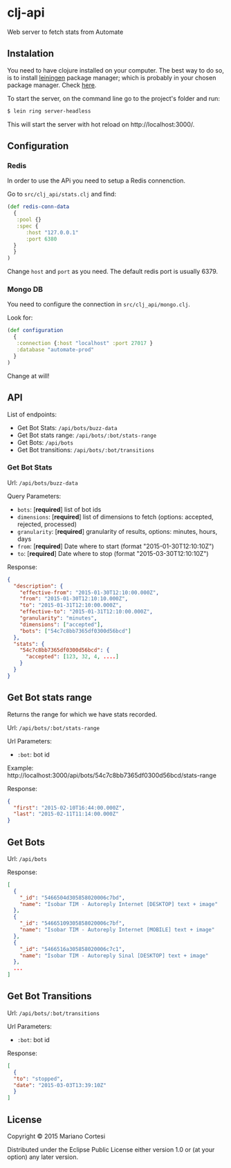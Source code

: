 # clj-api

Web server to fetch stats from Automate


## Instalation

You need to have clojure installed on your computer. The best way to do so, is to install [leiningen](http://leiningen.org/) package manager; which is probably in your chosen package manager. Check [here](https://github.com/technomancy/leiningen/wiki/Packaging).

To start the server, on the command line go to the project's folder and run:

```bash
$ lein ring server-headless
```

This will start the server with hot reload on http://localhost:3000/.


## Configuration


### Redis

In order to use the APi you need to setup a Redis connenction.

Go to `src/clj_api/stats.clj` and find:

```clojure
(def redis-conn-data
  {
   :pool {}
   :spec {
      :host "127.0.0.1"
      :port 6380
  }
  }
)
```

Change `host` and `port` as you need. The default redis port is usually 6379.


### Mongo DB

You need to configure the connection in `src/clj_api/mongo.clj`.

Look for:


```clojure
(def configuration
  {
   :connection {:host "localhost" :port 27017 }
   :database "automate-prod"
  }
)
```

Change at will!


## API

List of endpoints:

* Get Bot Stats: `/api/bots/buzz-data`
* Get Bot stats range: `/api/bots/:bot/stats-range`
* Get Bots: `/api/bots`
* Get Bot transitions: `/api/bots/:bot/transitions`


### Get Bot Stats

Url: `/api/bots/buzz-data`

Query Parameters:

 * `bots`: [**required**] list of bot ids
 * `dimensions`: [**required**] list of dimensions to fetch (options: accepted, rejected, processed)
 * `granularity`: [**required**] granularity of results, options: minutes, hours, days
 * `from`: [**required**] Date where to start (format "2015-01-30T12:10:10Z")
 * `to`: [**required**] Date where to stop (format "2015-03-30T12:10:10Z")

Response:

```json
{
  "description": {
    "effective-from": "2015-01-30T12:10:00.000Z",
    "from": "2015-01-30T12:10:10.000Z",
    "to": "2015-01-31T12:10:00.000Z",
    "effective-to": "2015-01-31T12:10:00.000Z",
    "granularity": "minutes",
    "dimensions": ["accepted"],
    "bots": ["54c7c8bb7365df0300d56bcd"]
  },
  "stats": {
    "54c7c8bb7365df0300d56bcd": {
      "accepted": [123, 32, 4, ....]
    }
  }
}

```

## Get Bot stats range

Returns the range for which we have stats recorded.

Url: `/api/bots/:bot/stats-range`

Url Parameters:
 * `:bot`: bot id

Example: http://localhost:3000/api/bots/54c7c8bb7365df0300d56bcd/stats-range

Response:

```json
{
  "first": "2015-02-10T16:44:00.000Z",
  "last": "2015-02-11T11:14:00.000Z"
}
```

## Get Bots


Url: `/api/bots`

Response:

```json
[
  {
    "_id": "5466504d305858020006c7bd",
    "name": "Isobar TIM - Autoreply Internet [DESKTOP] text + image"
  },
  {
    "_id": "54665109305858020006c7bf",
    "name": "Isobar TIM - Autoreply Internet [MOBILE] text + image"
  },
  {
    "_id": "5466516a305858020006c7c1",
    "name": "Isobar TIM - Autoreply Sinal [DESKTOP] text + image"
  },
  ...
]
```

## Get Bot Transitions

Url: `/api/bots/:bot/transitions`

Url Parameters:
 * `:bot`: bot id

Response:

```json
[
  {
  "to": "stopped",
  "date": "2015-03-03T13:39:10Z"
  }
]
```


## License

Copyright © 2015 Mariano Cortesi

Distributed under the Eclipse Public License either version 1.0 or (at
your option) any later version.

